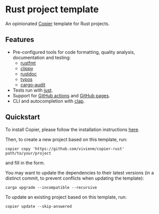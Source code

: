 # Rust project template

An opinionated [Copier](https://copier.readthedocs.io/en/stable/) template for Rust projects.

## Features

* Pre-configured tools for code formatting, quality analysis, documentation and testing:
  * [rustfmt](https://rust-lang.github.io/rustfmt/)
  * [clippy](https://doc.rust-lang.org/nightly/clippy/)
  * [rustdoc](https://doc.rust-lang.org/rustdoc/)
  * [typos](https://github.com/crate-ci/typos)
  * [cargo-audit](https://github.com/RustSec/rustsec/tree/main/cargo-audit)
* Tests run with [just](https://github.com/casey/just).
* Support for [GitHub actions](https://github.com/features/actions) and [GitHub pages](https://pages.github.com/).
* CLI and autocompletion with [clap](https://github.com/clap-rs/clap).

## Quickstart

To install Copier, please follow the installation instructions [here](https://copier.readthedocs.io/en/stable/#installation).

Then, to create a new project based on this template, run:

```shell
copier copy 'https://github.com/vivienm/copier-rust' path/to/your/project
```

and fill in the form.

You may want to update the dependencies to their latest versions (in a distinct commit, to prevent conflicts when updating the template):

```shell
cargo upgrade --incompatible --recursive
```

To update an existing project based on this template, run:

```shell
copier update --skip-answered
```
